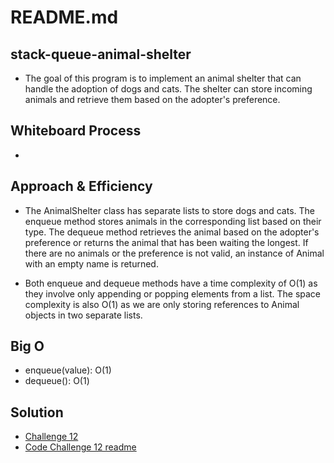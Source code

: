 # README.md

## stack-queue-animal-shelter

- The goal of this program is to implement an animal shelter that can handle the adoption of dogs and cats. The shelter can store incoming animals and retrieve them based on the adopter's preference.

## Whiteboard Process

- 

## Approach & Efficiency

- The AnimalShelter class has separate lists to store dogs and cats. The enqueue method stores animals in the corresponding list based on their type. The dequeue method retrieves the animal based on the adopter's preference or returns the animal that has been waiting the longest. If there are no animals or the preference is not valid, an instance of Animal with an empty name is returned.

- Both enqueue and dequeue methods have a time complexity of O(1) as they involve only appending or popping elements from a list. The space complexity is also O(1) as we are only storing references to Animal objects in two separate lists.

## Big O

- enqueue(value): O(1)
- dequeue(): O(1)

## Solution

- [Challenge 12](stack-queue-animal-shelter.py)
- [Code Challenge 12 readme](https://github.com/jdutchfoy/data-structures-and-algorithms/blob/main/python/code_challenges/stack-queue-animal-shelter/README.md)
